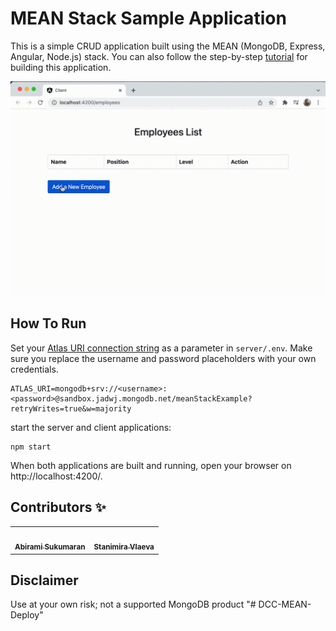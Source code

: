 # MEAN Stack Sample Application

This is a simple CRUD application built using the MEAN (MongoDB, Express, Angular, Node.js) stack. You can also follow the step-by-step [tutorial](https://www.mongodb.com/languages/mean-stack-tutorial) for building this application.

![Demonstration of the web application](demo.gif)

## How To Run

Set your [Atlas URI connection string](https://docs.atlas.mongodb.com/getting-started/) as a parameter in `server/.env`. Make sure you replace the username and password placeholders with your own credentials.

```
ATLAS_URI=mongodb+srv://<username>:<password>@sandbox.jadwj.mongodb.net/meanStackExample?retryWrites=true&w=majority
```

start the server and client applications:

```
npm start
```

When both applications are built and running, open your browser on http://localhost:4200/.

## Contributors ✨

<!-- prettier-ignore-start -->
<!-- markdownlint-disable -->
<table>
  <tr>
    <td align="center">
        <a href="https://github.com/AbiramiSukumaran">
            <img src="https://avatars.githubusercontent.com/u/13735898?v=4" width="100px;" alt=""/><br />
            <sub><b>Abirami Sukumaran</b></sub>
        </a><br />
    </td>
    <td align="center">
        <a href="https://twitter.com/StanimiraVlaeva">
            <img src="https://avatars.githubusercontent.com/u/7893485?v=4" width="100px;" alt=""/><br />
            <sub><b>Stanimira Vlaeva</b></sub>
        </a><br />
    </td>
  </tr>
</table>

<!-- markdownlint-restore -->
<!-- prettier-ignore-end -->

## Disclaimer

Use at your own risk; not a supported MongoDB product
"# DCC-MEAN-Deploy" 
